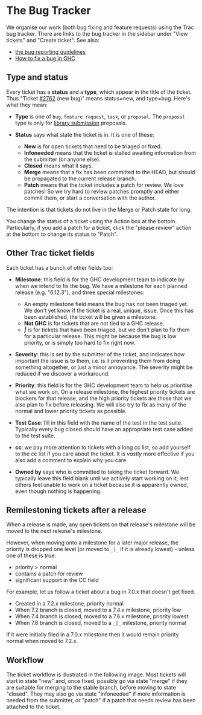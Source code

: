 # The Bug Tracker


We organise our work (both bug fixing and feature requests) using the Trac bug tracker.   There are links to the bug tracker in the sidebar under "View tickets" and "Create ticket". See also:

- [the bug reporting guidelines](report-a-bug)
- [How to fix a bug in GHC](working-conventions/fixing-bugs)

## Type and status


Every ticket has a **status** and a **type**, which appear in the title of the ticket.  Thus "Ticket [\#2762](https://gitlab.haskell.org//ghc/ghc/issues/2762) (new bug)" means status=new, and type=bug.  Here's what they mean:

- **Type** is one of `bug`, `feature request`, `task`, or `proposal`. The `proposal` type is only for [ library submission](http://www.haskell.org/haskellwiki/Library_submissions) proposals.

- **Status** says what state the ticket is in.  It is one of these:

  - **New** is for open tickets that need to be triaged or fixed.
  - **Infoneeded** means that the ticket is stalled awaiting information from the submitter (or anyone else).
  - **Closed** means what it says.
  - **Merge** means that a fix has been committed to the HEAD, but should be propagated to the current release branch.
  - **Patch** means that the ticket includes a patch for review.  We love patches!  So we try hard to review patches promptly and either commit them, or start a conversation with the author.


The intention is that tickets do not live in the Merge or Patch state for long.


You change the status of a ticket using the Action box at the bottom.  Particularly, if you add a patch for a ticket, click the "please review" action at the bottom to change its status to "Patch".

## Other Trac ticket fields


Each ticket has a bunch of other fields too:

- **Milestone**: this field is for the GHC development team to indicate by when we intend to fix the bug.  We have a milestone for each planned release (e.g. "6.12.3"), and three special milestones:

  - An empty milestone field means the bug has not been triaged yet.  We don't yet know if the
    ticket is a real, unique, issue.  Once this has been established, the ticket will be given
    a milestone.
  - **Not GHC** is for tickets that are not tied to a GHC release.
  - **_\|_** is for tickets that have been triaged, but we don't plan to fix them for a particular
    release.  This might be because the bug is low priority, or is simply too hard to fix right now.

- **Severity**: this is set by the submitter of the ticket, and indicates how important the issue is to
  them, i.e. is it preventing them from doing something altogether, or just a minor annoyance.  The
  severity might be reduced if we discover a workaround.

- **Priority**: this field is for the GHC development team to help us prioritise what we work on. On a release milestone, the highest priority tickets are blockers for that release, and the high priority tickets are those that we also plan to fix before releasing. We will also try to fix as many of the normal and lower priority tickets as possible.

- **Test Case**: fill in this field with the name of the test in the test suite.  Typically every bug
  closed should have an appropriate test case added to the test suite.

- **cc**: we pay more attention to tickets with a long cc list, so add yourself to the cc list if you care about the ticket.  It is *vastly* more effective if you also add a comment to explain why you care. 

- **Owned by** says who is committed to taking the ticket forward.  We typically leave this field blank until we actively start working on it, lest others feel unable to work on a ticket because it is apparently owned, even though nothing is happening.

## Remilestoning tickets after a release


When a release is made, any open tickets on that release's milestone will be moved to the next release's milestone.


However, when moving onto a milestone for a later major release, the priority is dropped one level (or moved to `_|_` if it is already lowest) - unless one of these is true:

- priority \> normal
- contains a patch for review
- significant support in the CC field


For example, let us follow a ticket about a bug in 7.0.x that doesn't get fixed.

- Created in a 7.2.x milestone, priority normal
- When 7.2 branch is closed, moved to a 7.4.x milestone, priority low
- When 7.4 branch is closed, moved to a 7.6.x milestone, priority lowest
- When 7.6 branch is closed, moved to a `_|_` milestone, priority normal


If it were initially filed in a 7.0.x milestone then it would remain priority normal when moved to 7.2.x.

## Workflow


The ticket workflow is illustrated in the following image. Most tickets will start in state "new" and, once fixed, possibly go via state "merge" if they are suitable for merging to the stable branch, before moving to state "closed". They may also go via state "infoneeded" if more information is needed from the submitter, or "patch" if a patch that needs review has been attached to the ticket.

[](/trac/ghc/attachment/wiki/WorkingConventions/BugTracker/workflow.png)